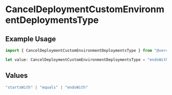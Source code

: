 # CancelDeploymentCustomEnvironmentDeploymentsType

## Example Usage

```typescript
import { CancelDeploymentCustomEnvironmentDeploymentsType } from "@vercel/sdk/models/operations/canceldeployment.js";

let value: CancelDeploymentCustomEnvironmentDeploymentsType = "endsWith";
```

## Values

```typescript
"startsWith" | "equals" | "endsWith"
```